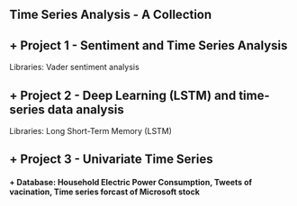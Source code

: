 ## Time Series Analysis - A Collection

## + Project 1 - Sentiment and Time Series Analysis

Libraries: Vader sentiment analysis

## + Project 2 - Deep Learning (LSTM) and time-series data analysis

Libraries: Long Short-Term Memory (LSTM)

## + Project 3 - Univariate Time Series


#### + Database: Household Electric Power Consumption, Tweets of vacination, Time series forcast of Microsoft stock
